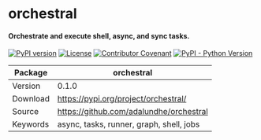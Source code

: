 # orchestral
#### Orchestrate and execute shell, async, and sync tasks.

[![PyPI version](https://img.shields.io/pypi/v/orchestral?color=blue)](https://pypi.org/project/orchestral/)
[![License](https://img.shields.io/github/license/adalundhe/orchestral)](https://github.com/adalundhe/orchestral/blob/main/LICENSE)
[![Contributor Covenant](https://img.shields.io/badge/Contributor%20Covenant-2.1-4baaaa.svg)](https://github.com/adalundhe/orchestral/blob/main/CODE_OF_CONDUCT.md)
[![PyPI - Python Version](https://img.shields.io/pypi/pyversions/orchestral?color=red)](https://pypi.org/project/orchestral/)


| Package     | orchestral                                                          |
| ----------- | -----------                                                         |
| Version     | 0.1.0                                                               |
| Download    | https://pypi.org/project/orchestral/                                | 
| Source      | https://github.com/adalundhe/orchestral                             |
| Keywords    | async, tasks, runner, graph, shell, jobs                            |


